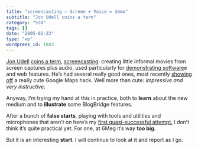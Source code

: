 ```yaml
---
title: "screencasting – Screen + Voice = demo"
subtitle: "Jon Udell coins a term"
category: "538"
tags: []
date: "2005-02-23"
type: "wp"
wordpress_id: 1843
---
```

[Jon Udell](http://weblog.infoworld.com/udell/) [coins a term](http://weblog.infoworld.com/udell/2005/02/21.html#a1182), [screencasting](http://www.oreillynet.com/pub/a/network/2004/11/11/primetime.html): creating little informal movies from screen captures plus audio, used particularly for [demonstrating software](http://weblog.infoworld.com/udell/2004/11/12.html#a1113)e and web features. 
He’s had several really good ones, most recently [showing off](http://weblog.infoworld.com/udell/2005/02/17.html#a1179) a really cute Google Maps hack. Well more than cute: *impressive and very instructive*.

Anyway, I’m trying my hand at this in practice, both to **learn** about the new medium and to **illustrate** some BlogBridge features. 

After a bunch of **false starts**, playing with tools and utilities and microphones that aren’t on here’s my [ first quasi-successful attempt.](http://www.blogbridge.com/movies/bbmovie1.mov) I don’t think it’s quite practical yet. For one, at 6Meg it’s way **too big**. 

But it is an interesting **start**. I will continue to look at it and report as I go.